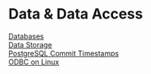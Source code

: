 # Data & Data Access

[Databases](databases.org)  
[Data Storage](dataStorage.org)  
[PostgreSQL Commit Timestamps](postgresqlTrackCommitTimestamp.org)  
[ODBC on Linux](odbcOnLinux.org)  
